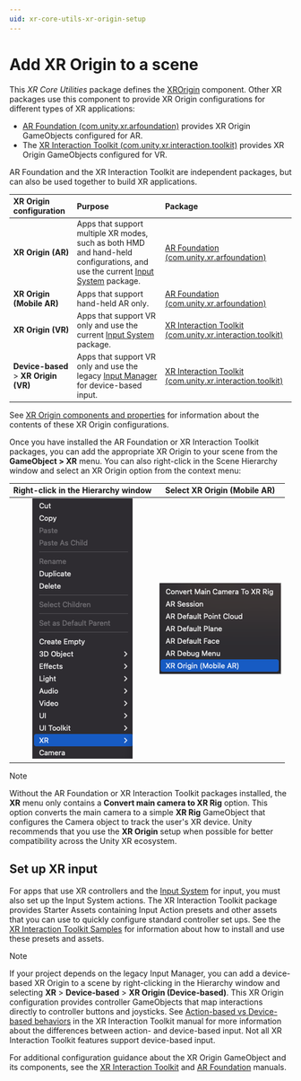 ```yaml
---
uid: xr-core-utils-xr-origin-setup
---
```

# Add XR Origin to a scene

This *XR Core Utilities* package defines the [XROrigin](xref:Unity.XR.CoreUtils.XROrigin) component. Other XR packages use this component to provide XR Origin configurations for different types of XR applications:

* [AR Foundation (com.unity.xr.arfoundation)](https://docs.unity3d.com/Packages/com.unity.xr.arfoundation@latest/index.html) provides XR Origin GameObjects configured for AR. 
* The [XR Interaction Toolkit (com.unity.xr.interaction.toolkit)](https://docs.unity3d.com/Packages/com.unity.xr.interaction.toolkit@latest/index.html) provides XR Origin GameObjects configured for VR. 

AR Foundation and the XR Interaction Toolkit are independent packages, but can also be used together to build XR applications. 

| **XR Origin configuration** | **Purpose** | **Package** |
| :-------------------------- | :---------- | :---------- |
| **XR Origin (AR)** | Apps that support multiple XR modes, such as both HMD and hand-held configurations, and use the current [Input System](https://docs.unity3d.com/Packages/com.unity.inputsystem@latest) package.| [AR Foundation (com.unity.xr.arfoundation)](https://docs.unity3d.com/Packages/com.unity.xr.arfoundation@latest/index.html) |
| **XR Origin (Mobile AR)** | Apps that support hand-held AR only. | [AR Foundation (com.unity.xr.arfoundation)](https://docs.unity3d.com/Packages/com.unity.xr.arfoundation@latest/index.html) |
| **XR Origin (VR)** | Apps that support VR only and use the current [Input System](https://docs.unity3d.com/Packages/com.unity.inputsystem@latest) package. | [XR Interaction Toolkit (com.unity.xr.interaction.toolkit)](https://docs.unity3d.com/Packages/com.unity.xr.interaction.toolkit@latest/index.html) |
| **Device-based** > **XR Origin (VR)** | Apps that support VR only and use the legacy [Input Manager](xref:xr_input) for device-based input. | [XR Interaction Toolkit (com.unity.xr.interaction.toolkit)](https://docs.unity3d.com/Packages/com.unity.xr.interaction.toolkit@latest/index.html) |

See [XR Origin components and properties](xref:xr-core-utils-xr-origin-reference) for information about the contents of these XR Origin configurations.

Once you have installed the AR Foundation or XR Interaction Toolkit packages, you can add the appropriate XR Origin to your scene from the **GameObject > XR** menu. You can also right-click in the Scene Hierarchy window and select an XR Origin option from the context menu:

Right-click in the Hierarchy window       |  Select XR Origin (Mobile AR)
:-------------------------:|:-------------------------:
![Select XR](images/xr-origin-xr.png)  |  ![Select XR Origin (Mobile AR)](images/xr-origin-mobile.png)

> [!NOTE]
> Without the AR Foundation or XR Interaction Toolkit packages installed, the **XR** menu only contains a **Convert main camera to XR Rig** option. This option converts the main camera to a simple **XR Rig** GameObject that configures the Camera object to track the user's XR device. Unity recommends that you use the **XR Origin** setup when possible for better compatibility across the Unity XR ecosystem.   

## Set up XR input

For apps that use XR controllers and the [Input System](https://docs.unity3d.com/Packages/com.unity.inputsystem@latest) for input, you must also set up the Input System actions. The XR Interaction Toolkit package provides Starter Assets containing Input Action presets and other assets that you can use to quickly configure standard controller set ups. See the [XR Interaction Toolkit Samples](https://docs.unity3d.com/Packages/com.unity.xr.interaction.toolkit@latest?subfolder=/manual/samples.html) for information about how to install and use these presets and assets.

> [!NOTE]
> If your project depends on the legacy Input Manager, you can add a device-based XR Origin to a scene by right-clicking in the Hierarchy window and selecting **XR** &gt; **Device-based** &gt; **XR Origin (Device-based)**. This XR Origin configuration provides controller GameObjects that map interactions directly to controller buttons and joysticks. See [Action-based vs Device-based behaviors](https://docs.unity3d.com/Packages/com.unity.xr.interaction.toolkit@latest?subfolder=/manual/general-setup.html) in the XR Interaction Toolkit manual for more information about the differences between action- and device-based input. Not all XR Interaction Toolkit features support device-based input.

For additional configuration guidance about the XR Origin GameObject and its components, see the [XR Interaction Toolkit](https://docs.unity3d.com/Packages/com.unity.xr.interaction.toolkit@latest?subfolder=/manual/general-setup.html) and [AR Foundation](https://docs.unity3d.com/Packages/com.unity.xr.arfoundation@latest?subfolder=/manual/index.html) manuals.

